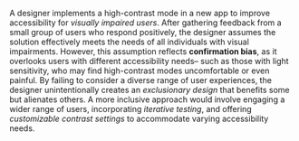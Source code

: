A designer implements a high-contrast mode in a new app to improve accessibility for *visually impaired users*. After gathering feedback from a small group of users who respond positively, the designer assumes the solution effectively meets the needs of all individuals with visual impairments. However, this assumption reflects **confirmation bias**, as it overlooks users with different accessibility needs– such as those with light sensitivity, who may find high-contrast modes uncomfortable or even painful. By failing to consider a diverse range of user experiences, the designer unintentionally creates an *exclusionary design* that benefits some but alienates others. A more inclusive approach would involve engaging a wider range of users, incorporating *iterative testing*, and offering *customizable contrast settings* to accommodate varying accessibility needs.